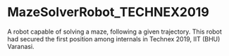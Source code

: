 # MazeSolverRobot_TECHNEX2019
A robot capable of solving a maze, following a given trajectory. This robot had secured the first position among internals in Technex 2019, IIT (BHU) Varanasi.

